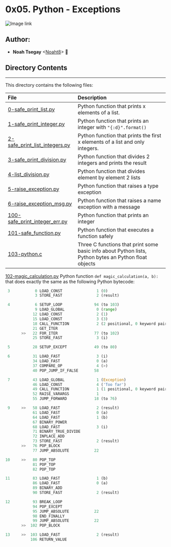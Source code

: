 # 0x05. Python - Exceptions

![Image link](https://images.datacamp.com/image/upload/v1677232088/Exception%20and%20error%20handling%20in%20Python.png)

## Author:
* **Noah Tsegay** <[Noaht8](https://github.com/Noaht8)>  &#128511;

## Directory Contents
___

This directory contains the following files:

|File| Description|
|:-------|:-------|
|[0-safe_print_list.py](0-safe_print_list.py)|Python function that prints x elements of a list.|
|[1-safe_print_integer.py](1-safe_print_integer.py)|Python function that prints an integer with `"{:d}".format()`|
|[2-safe_print_list_integers.py](2-safe_print_list_integers.py)|Python function that prints the first x elements of a list and only integers.|
|[3-safe_print_division.py](3-safe_print_division.py)|Python function that divides 2 integers and prints the result|
|[4-list_division.py](4-list_division.py)|Python function that divides element by element 2 lists|
|[5-raise_exception.py](5-raise_exception.py)|Python function that raises a type exception|
|[6-raise_exception_msg.py](6-raise_exception_msg.py)|Python function that raises a name exception with a message|
|[100-safe_print_integer_err.py](100-safe_print_integer_err.py)|Python function that prints an integer|
|[101-safe_function.py](101-safe_function.py)|Python function that executes a function safely|
|[103-python.c](103-python.c)|Three C functions that print some basic info about Python lists, Python bytes an Python float objects|

[102-magic_calculation.py](102-magic_calculation.py)
 Python function `def magic_calculation(a, b):` that does exactly the same as the following Python bytecode:

 ```python
  3           0 LOAD_CONST               1 (0)
              3 STORE_FAST               2 (result)

  4           6 SETUP_LOOP              94 (to 103)
              9 LOAD_GLOBAL              0 (range)
             12 LOAD_CONST               2 (1)
             15 LOAD_CONST               3 (3)
             18 CALL_FUNCTION            2 (2 positional, 0 keyword pair)
             21 GET_ITER
        >>   22 FOR_ITER                77 (to 102)
             25 STORE_FAST               3 (i)

  5          28 SETUP_EXCEPT            49 (to 80)

  6          31 LOAD_FAST                3 (i)
             34 LOAD_FAST                0 (a)
             37 COMPARE_OP               4 (>)
             40 POP_JUMP_IF_FALSE       58

  7          43 LOAD_GLOBAL              1 (Exception)
             46 LOAD_CONST               4 ('Too far')
             49 CALL_FUNCTION            1 (1 positional, 0 keyword pair)
             52 RAISE_VARARGS            1
             55 JUMP_FORWARD            18 (to 76)

  9     >>   58 LOAD_FAST                2 (result)
             61 LOAD_FAST                0 (a)
             64 LOAD_FAST                1 (b)
             67 BINARY_POWER
             68 LOAD_FAST                3 (i)
             71 BINARY_TRUE_DIVIDE
             72 INPLACE_ADD
             73 STORE_FAST               2 (result)
        >>   76 POP_BLOCK
             77 JUMP_ABSOLUTE           22

 10     >>   80 POP_TOP
             81 POP_TOP
             82 POP_TOP

 11          83 LOAD_FAST                1 (b)
             86 LOAD_FAST                0 (a)
             89 BINARY_ADD
             90 STORE_FAST               2 (result)

 12          93 BREAK_LOOP
             94 POP_EXCEPT
             95 JUMP_ABSOLUTE           22
             98 END_FINALLY
             99 JUMP_ABSOLUTE           22
        >>  102 POP_BLOCK

 13     >>  103 LOAD_FAST                2 (result)
            106 RETURN_VALUE
```



